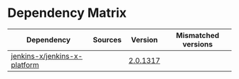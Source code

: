 # Dependency Matrix

Dependency | Sources | Version | Mismatched versions
---------- | ------- | ------- | -------------------
[jenkins-x/jenkins-x-platform](https://github.com/jenkins-x/jenkins-x-platform.git) |  | [2.0.1317](https://github.com/jenkins-x/jenkins-x-platform/releases/tag/v2.0.1317) | 
